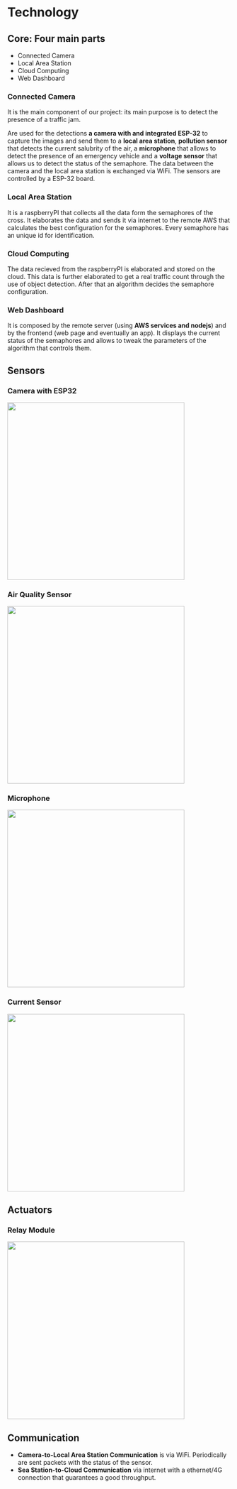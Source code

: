 # Technology

## Core: Four main parts
- Connected Camera
- Local Area Station
- Cloud Computing
- Web Dashboard

### Connected Camera
It is the main component of our project: its main purpose is to detect the presence of a traffic jam.

Are used for the detections **a camera with and integrated ESP-32** to capture the images and send them to a **local area station**, **pollution sensor** that detects the current salubrity of the air, a **microphone** that allows to detect the presence of an emergency vehicle and a **voltage sensor** that allows us to detect the status of the semaphore.
The data between the camera and the local area station is exchanged via WiFi.
The sensors are controlled by a ESP-32 board.

### Local Area Station
It is a raspberryPI that collects all the data form the semaphores of the cross. It elaborates the data and sends it via internet to the remote AWS that calculates the best configuration for the semaphores. Every semaphore has an unique id for identification.

### Cloud Computing
The data recieved from the raspberryPI is elaborated and stored on the cloud. This data is further elaborated to get a real traffic count through the use of object detection.
After that an algorithm decides the semaphore configuration.

### Web Dashboard
It is composed by the remote server (using **AWS services and nodejs**) and by the frontend (web page and eventually an app). It displays the current status of the semaphores and allows to tweak the parameters of the algorithm that controls them.

## Sensors


### Camera with ESP32
<img src="https://github.com/mralko99/Iot-Project/blob/main/img/camera_esp32.jpg" width="400">

### Air Quality Sensor
<img src="https://github.com/mralko99/Iot-Project/blob/main/img/air_sensor.jpg" width="400">

### Microphone
<img src="https://github.com/mralko99/Iot-Project/blob/main/img/microphone.jpg" width="400">

### Current Sensor

<img src="https://github.com/mralko99/Iot-Project/blob/main/img/current-sensor.jpg"  width="400">


## Actuators

### Relay Module

<img src="https://github.com/mralko99/Iot-Project/blob/main/img/relay_module.jpg" width="400">


## Communication
- **Camera-to-Local Area Station Communication** is via WiFi. Periodically are sent packets with the status of the sensor.
- **Sea Station-to-Cloud Communication**  via internet with a ethernet/4G connection that guarantees a good throughput.
